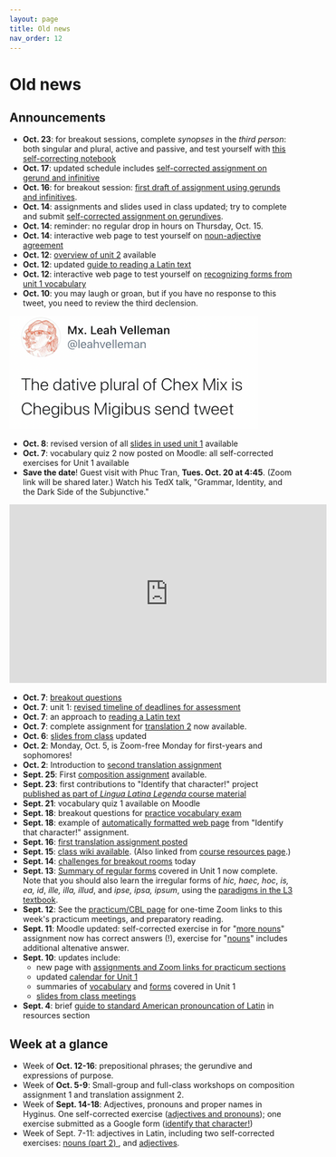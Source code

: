 ```yaml
---
layout: page
title: Old news
nav_order: 12
---
```



# Old news

## Announcements


- **Oct. 23**: for breakout sessions, complete *synopses* in the *third person*: both singular and plural, active and passive, and test yourself with [this self-correcting notebook](https://observablehq.com/@neelsmith/lingua-latina-legenda-unit-2-verb-synopsis?collection=@neelsmith/l3)
- **Oct. 17**:  updated schedule includes
[self-corrected assignment on gerund and infinitive](../assignments/review-verbal-nouns/)
- **Oct. 16**: for breakout session: [first draft of assignment using gerunds and infinitives](../assignments/gerund/exercise/).
- **Oct. 14**: assignments and slides used in class updated;  try to complete and submit [self-corrected assignment on gerundives](../assignments/gerundive/exercise/).
- **Oct. 14**: reminder: no regular drop in hours on Thursday, Oct. 15.
- **Oct. 14**: interactive web page to test yourself on [noun-adjective agreement](https://observablehq.com/@neelsmith/lingua-latina-legenda-unit-1-quiz-yourself-on-forms)
- **Oct. 12**: [overview of unit 2](../schedule/part2/) available
- **Oct. 12**: updated [guide to reading a Latin text](../reading/)
- **Oct. 12**: interactive web page to test yourself on [recognizing forms from unit 1 vocabulary](https://observablehq.com/@neelsmith/lingua-latina-legenda-test-yourself-on-unit-1-vocabulary?collection=@neelsmith/l3)
- **Oct. 10**:  you  may laugh or groan, but if you have no response to this tweet, you need to review the third declension.


![chexmix](../imgs/chexmix.png)

- **Oct. 8**:  revised version of all [slides in used unit 1](../slides/) available
- **Oct. 7**:  vocabulary quiz 2 now posted on Moodle: all self-corrected exercises for Unit 1 available
- **Save the date**!  Guest visit with Phuc Tran, **Tues. Oct. 20 at 4:45**.  (Zoom link will be shared later.)  Watch his TedX talk, "Grammar, Identity, and the Dark Side of the Subjunctive."  

<iframe width="560" height="315" src="https://www.youtube.com/embed/zeSVMG4GkeQ" frameborder="0" allow="accelerometer; autoplay; clipboard-write; encrypted-media; gyroscope; picture-in-picture" allowfullscreen></iframe>

- **Oct. 7**: [breakout questions](../breakouts/)
- **Oct. 7**: unit 1: [revised timeline of deadlines for assessment](../schedule/part1/timeline/)
- **Oct. 7**: an approach to [reading a Latin text](../reading/)
- **Oct. 7**: complete assignment for [translation 2](../assignments/translation2/) now available.
- **Oct. 6**: [slides from class](../slides/) updated
- **Oct. 2**: Monday, Oct. 5, is Zoom-free Monday for first-years and sophomores!
- **Oct. 2**: Introduction to [second translation assignment](../assignments/translation2/)
- **Sept. 25**:  First [composition assignment](../assignments/composition1/) available.
- **Sept. 23**: first contributions to "Identify that character!" project [published as part of *Lingua Latina Legenda* course material](https://lingualatina.github.io/courses/)
- **Sept. 21**: vocabulary quiz 1 available on Moodle
- **Sept. 18**: breakout questions for [practice vocabulary exam](../breakouts/)
- **Sept. 18**: example of [automatically formatted web page](../assignments/prosopography/sampleoutput/) from "Identify that character!" assignment.
- **Sept. 16**:  [first translation assignment posted](../assignments/translation1/)
- **Sept. 15**:  [class wiki available](../wiki/). (Also linked from [course resources page](../resources/).)
- **Sept. 14**:  [challenges for breakout rooms](../breakouts) today
- **Sept. 13**:   [Summary of regular forms](../schedule/part1/forms/) covered in Unit 1 now complete.  Note that you should also learn the irregular forms of *hic, haec, hoc*, *is, ea, id*, *ille, illa, illud*, and *ipse, ipsa, ipsum*, using the [paradigms in the L3 textbook](https://lingualatina.github.io/textbook/reference/pronouns-paradigms/).
- **Sept. 12**:  See the [practicum/CBL page](../practicum/) for one-time Zoom links to this week's practicum meetings, and preparatory reading.
- **Sept. 11**:  Moodle updated: self-corrected exercise in  for "[more nouns](assignments/nouns2/exercise/)" assignment now has correct answers (!), exercise for "[nouns](assignments/nouns/exercise/)" includes additional altenative answer.
- **Sept. 10**: updates include:
    - new page with [assignments and Zoom links for practicum sections](../practicum/)
    - updated [calendar for Unit 1](../schedule/part1/schedule/)
    - summaries of [vocabulary](schedule/part1/vocab/) and [forms](schedule/part1/forms/) covered in Unit 1
    - [slides from class meetings](../slides/)
- **Sept. 4**: brief [guide to standard American pronouncation of Latin](../resources/pronounciation/) in resources section



## Week at a glance

- Week of **Oct. 12-16**:  prepositional phrases; the gerundive and expressions of purpose.
- Week of **Oct. 5-9**: Small-group and full-class workshops on composition assignment 1 and translation assignment 2.
- Week of **Sept. 14-18**: Adjectives, pronouns and proper names in Hyginus. One self-corrected exercise ([adjectives and pronouns](../assignments/demonstratives/exercise/)); one exercise submitted as a Google form ([identify that character!](../assignments/prosopography/))
- Week of Sept. 7-11: adjectives in  Latin, including two self-corrected exercises: [nouns (part 2) ](../assignments/nouns2/exercise/), and [adjectives](../assignments/adjectives/exercise/).
